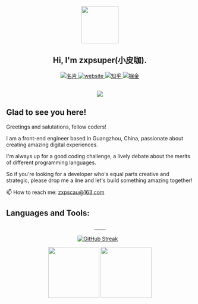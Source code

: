 

<div id="header" align="center">
  <img src="https://media.giphy.com/media/M9gbBd9nbDrOTu1Mqx/giphy.gif" width="100"/><br>
  
  ## Hi, I'm zxpsuper(小皮咖).
  <div id="badges">
  <a href="https://link3.cc/suporka">
    <img src="https://img.shields.io/badge/个人名片-f00?style=for-the-badge&logo=Google-chrome&logoColor=white" alt="名片"/>
  </a>
  <a href="https://zxpsuper.github.io/">
    <img src="https://img.shields.io/badge/Website-greenblue?style=for-the-badge&logo=Google-chrome&logoColor=white" alt="website"/>
  </a>
  <a href="https://www.zhihu.com/people/super-32-94-54">
    <img src="https://img.shields.io/badge/小皮咖-1772f6?style=for-the-badge&logo=zhihu&logoColor=white" alt="知乎"/>
  </a>
  <a href="https://juejin.cn/user/1398234519963565/posts">
    <img src="https://img.shields.io/badge/小皮咖-1e80ff?style=for-the-badge&logo=juejin&logoColor=white" alt="掘金"/>
  </a>
</div>
</div> 
<br> 
<div align="center">
  
![](https://komarev.com/ghpvc/?username=zxpsuper&color=ff69b4&label=PV+Since+2020-10-18)

</div>

## Glad to see you here!

Greetings and salutations, fellow coders! 

I am a front-end engineer based in Guangzhou, China, passionate about creating amazing digital experiences.

I'm always up for a good coding challenge, a lively debate about the merits of different programming languages. 

So if you're looking for a developer who's equal parts creative and strategic, please drop me a line and let's build something amazing together!   

📫 How to reach me: zxpscau@163.com

## Languages and Tools:

<p align="center"> 
    <a href="#"> 
        <img src="https://img.shields.io/badge/JavaScript-F7DF1E?style=for-the-badge&logo=javascript&logoColor=black" alt="" height=""/> 
    </a>
    <a href="#"> 
        <img src="https://img.shields.io/badge/HTML5-E34F26?style=for-the-badge&logo=html5&logoColor=white" alt="" height=""/> 
    </a>
    <a href="#"> 
      <img src="https://img.shields.io/badge/CSS3-1572B6?style=for-the-badge&logo=css3&logoColor=white" alt="" height=""/> 
    </a>
    <a href="#"> 
      <img src="https://img.shields.io/badge/SASS-CC6699?style=for-the-badge&logo=Sass&logoColor=white" alt="" height=""/> 
    </a>
    <a href="#"> 
        <img src="https://img.shields.io/badge/TypeScript-3178c6?style=for-the-badge&logo=typescript&logoColor=white" alt="" height=""/> 
    </a>
    <a href="#"> 
      <img src="https://img.shields.io/badge/Vue-42b883?style=for-the-badge&logo=vue.js&logoColor=white" alt="" height=""/> 
    </a>
    <a href="#"> 
      <img src="https://img.shields.io/badge/React-087ea4?style=for-the-badge&logo=react&logoColor=white" alt="" height=""/> 
    </a>
    <a href="#"> 
      <img src="https://img.shields.io/badge/golang-50b7e0?style=for-the-badge&logo=go&logoColor=white" alt="" height=""/> 
    </a>
    <a href="#"> 
      <img src="https://img.shields.io/badge/mysql-3E6E93?style=for-the-badge&logo=mysql&logoColor=white" alt="" height=""/> 
    </a>
</p> 

<!-- Streaks, github stat and most used languages. -->
<div align="center"> 

[![GitHub Streak](http://github-readme-streak-stats.herokuapp.com?user=zxpsuper)](https://git.io/streak-stats)
&nbsp;&nbsp;
</div>

<div align="center"> 
<img align="" height="137px" src="https://github-readme-stats.vercel.app/api?username=zxpsuper&show_icons=true&include_all_commits=true&line_height=21&FFFC79,73FA79&theme=graywhite&locale=en" />
<img align="" height="137px" src="https://github-readme-stats.vercel.app/api/top-langs/?username=zxpsuper&hide_title=true&layout=compact&theme=graywhite&locale=en" />
</div>

